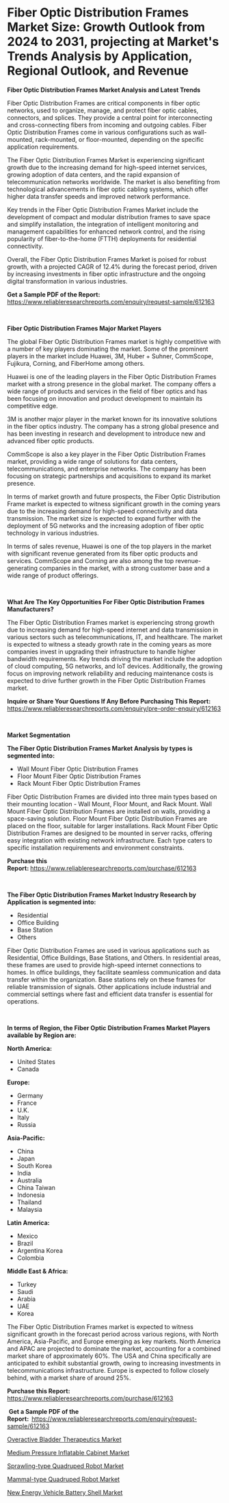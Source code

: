 <p><h1>Fiber Optic Distribution Frames Market Size: Growth Outlook from 2024 to 2031, projecting at Market's Trends Analysis by Application, Regional Outlook, and Revenue</h1></p><p><strong>Fiber Optic Distribution Frames Market Analysis and Latest Trends</strong></p>
<p><p>Fiber Optic Distribution Frames are critical components in fiber optic networks, used to organize, manage, and protect fiber optic cables, connectors, and splices. They provide a central point for interconnecting and cross-connecting fibers from incoming and outgoing cables. Fiber Optic Distribution Frames come in various configurations such as wall-mounted, rack-mounted, or floor-mounted, depending on the specific application requirements.</p><p>The Fiber Optic Distribution Frames Market is experiencing significant growth due to the increasing demand for high-speed internet services, growing adoption of data centers, and the rapid expansion of telecommunication networks worldwide. The market is also benefiting from technological advancements in fiber optic cabling systems, which offer higher data transfer speeds and improved network performance.</p><p>Key trends in the Fiber Optic Distribution Frames Market include the development of compact and modular distribution frames to save space and simplify installation, the integration of intelligent monitoring and management capabilities for enhanced network control, and the rising popularity of fiber-to-the-home (FTTH) deployments for residential connectivity.</p><p>Overall, the Fiber Optic Distribution Frames Market is poised for robust growth, with a projected CAGR of 12.4% during the forecast period, driven by increasing investments in fiber optic infrastructure and the ongoing digital transformation in various industries.</p></p>
<p><strong>Get a Sample PDF of the Report:&nbsp;</strong> <a href="https://www.reliableresearchreports.com/enquiry/request-sample/612163">https://www.reliableresearchreports.com/enquiry/request-sample/612163</a></p>
<p>&nbsp;</p>
<p><strong>Fiber Optic Distribution Frames Major Market Players</strong></p>
<p><p>The global Fiber Optic Distribution Frames market is highly competitive with a number of key players dominating the market. Some of the prominent players in the market include Huawei, 3M, Huber + Suhner, CommScope, Fujikura, Corning, and FiberHome among others.</p><p>Huawei is one of the leading players in the Fiber Optic Distribution Frames market with a strong presence in the global market. The company offers a wide range of products and services in the field of fiber optics and has been focusing on innovation and product development to maintain its competitive edge.</p><p>3M is another major player in the market known for its innovative solutions in the fiber optics industry. The company has a strong global presence and has been investing in research and development to introduce new and advanced fiber optic products.</p><p>CommScope is also a key player in the Fiber Optic Distribution Frames market, providing a wide range of solutions for data centers, telecommunications, and enterprise networks. The company has been focusing on strategic partnerships and acquisitions to expand its market presence.</p><p>In terms of market growth and future prospects, the Fiber Optic Distribution Frame market is expected to witness significant growth in the coming years due to the increasing demand for high-speed connectivity and data transmission. The market size is expected to expand further with the deployment of 5G networks and the increasing adoption of fiber optic technology in various industries.</p><p>In terms of sales revenue, Huawei is one of the top players in the market with significant revenue generated from its fiber optic products and services. CommScope and Corning are also among the top revenue-generating companies in the market, with a strong customer base and a wide range of product offerings.</p></p>
<p>&nbsp;</p>
<p><strong>What Are The Key Opportunities For Fiber Optic Distribution Frames Manufacturers?</strong></p>
<p><p>The Fiber Optic Distribution Frames market is experiencing strong growth due to increasing demand for high-speed internet and data transmission in various sectors such as telecommunications, IT, and healthcare. The market is expected to witness a steady growth rate in the coming years as more companies invest in upgrading their infrastructure to handle higher bandwidth requirements. Key trends driving the market include the adoption of cloud computing, 5G networks, and IoT devices. Additionally, the growing focus on improving network reliability and reducing maintenance costs is expected to drive further growth in the Fiber Optic Distribution Frames market.</p></p>
<p><strong>Inquire or Share Your Questions If Any Before Purchasing This Report:</strong> <a href="https://www.reliableresearchreports.com/enquiry/pre-order-enquiry/612163">https://www.reliableresearchreports.com/enquiry/pre-order-enquiry/612163</a></p>
<p>&nbsp;</p>
<p><strong>Market Segmentation</strong></p>
<p><strong>The Fiber Optic Distribution Frames Market Analysis by types is segmented into:</strong></p>
<p><ul><li>Wall Mount Fiber Optic Distribution Frames</li><li>Floor Mount Fiber Optic Distribution Frames</li><li>Rack Mount Fiber Optic Distribution Frames</li></ul></p>
<p><p>Fiber Optic Distribution Frames are divided into three main types based on their mounting location - Wall Mount, Floor Mount, and Rack Mount. Wall Mount Fiber Optic Distribution Frames are installed on walls, providing a space-saving solution. Floor Mount Fiber Optic Distribution Frames are placed on the floor, suitable for larger installations. Rack Mount Fiber Optic Distribution Frames are designed to be mounted in server racks, offering easy integration with existing network infrastructure. Each type caters to specific installation requirements and environment constraints.</p></p>
<p><strong>Purchase this Report:&nbsp;</strong><a href="https://www.reliableresearchreports.com/purchase/612163">https://www.reliableresearchreports.com/purchase/612163</a></p>
<p>&nbsp;</p>
<p><strong>The Fiber Optic Distribution Frames Market Industry Research by Application is segmented into:</strong></p>
<p><ul><li>Residential</li><li>Office Building</li><li>Base Station</li><li>Others</li></ul></p>
<p><p>Fiber Optic Distribution Frames are used in various applications such as Residential, Office Buildings, Base Stations, and Others. In residential areas, these frames are used to provide high-speed internet connections to homes. In office buildings, they facilitate seamless communication and data transfer within the organization. Base stations rely on these frames for reliable transmission of signals. Other applications include industrial and commercial settings where fast and efficient data transfer is essential for operations.</p></p>
<p>&nbsp;</p>
<p><strong>In terms of Region, the Fiber Optic Distribution Frames Market Players available by Region are:</strong></p>
<p>
    <p> <strong> North America: </strong>
        <ul>
            <li>United States</li>
            <li>Canada</li>
        </ul>
        </p> 
    <p> <strong> Europe: </strong>
        <ul>
            <li>Germany</li>
            <li>France</li>
            <li>U.K.</li>
            <li>Italy</li>
            <li>Russia</li>
        </ul>
        </p> 
    <p> <strong> Asia-Pacific: </strong>
        <ul>
            <li>China</li>
            <li>Japan</li>
            <li>South Korea</li>
            <li>India</li>
            <li>Australia</li>
            <li>China Taiwan</li>
            <li>Indonesia</li>
            <li>Thailand</li>
            <li>Malaysia</li>
        </ul>
        </p> 
    <p> <strong> Latin America: </strong>
        <ul>
            <li>Mexico</li>
            <li>Brazil</li>
            <li>Argentina Korea</li>
            <li>Colombia</li>
        </ul>
        </p> 
    <p> <strong> Middle East & Africa: </strong>
        <ul>
            <li>Turkey</li>
            <li>Saudi</li>
            <li>Arabia</li>
            <li>UAE</li>
            <li>Korea</li>
        </ul>
    </p>
    </p>
<p><p>The Fiber Optic Distribution Frames market is expected to witness significant growth in the forecast period across various regions, with North America, Asia-Pacific, and Europe emerging as key markets. North America and APAC are projected to dominate the market, accounting for a combined market share of approximately 60%. The USA and China specifically are anticipated to exhibit substantial growth, owing to increasing investments in telecommunications infrastructure. Europe is expected to follow closely behind, with a market share of around 25%.</p></p>
<p><strong>Purchase this Report: </strong><a href="https://www.reliableresearchreports.com/purchase/612163">https://www.reliableresearchreports.com/purchase/612163</a></p>
<p>&nbsp;<strong>Get a Sample PDF of the Report:&nbsp;&nbsp;</strong><a href="https://www.reliableresearchreports.com/enquiry/request-sample/612163">https://www.reliableresearchreports.com/enquiry/request-sample/612163</a></p>
<p><strong></strong></p>
<p><p><a href="https://medium.com/@jamesvasquez75/overactive-bladder-therapeutics-market-trends-and-market-analysis-forecasted-for-period-2024-2031-d822fd25f63f">Overactive Bladder Therapeutics Market</a></p><p><a href="https://github.com/rahu1506/Market-Research-Report-List-3/blob/main/medium-pressure-inflatable-cabinet-market.md">Medium Pressure Inflatable Cabinet Market</a></p><p><a href="https://issuu.com/reportprime-2/docs/sprawling-type-quadruped-robot-market-size-2030.pp">Sprawling-type Quadruped Robot Market</a></p><p><a href="https://issuu.com/reportprime-2/docs/mammal-type-quadruped-robot-market-size-2030.pptx">Mammal-type Quadruped Robot Market</a></p><p><a href="https://github.com/FassouRP/Market-Research-Report-List-3/blob/main/new-energy-vehicle-battery-shell-market.md">New Energy Vehicle Battery Shell Market</a></p></p>